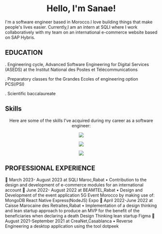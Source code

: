 <h1 align="center">Hello, I'm Sanae!</h1>

<p >I'm a software engineer based in Morocco.I love building things that make people's lives easier.
  Currently,I am an intern at SQLI where I work collaboratively with my team on an international e-commerce website based on SAP Hybris.</p>
  
 ## EDUCATION

 . Engineering cycle, Advanced Software Engineering for Digital Services (ASEDS) at the Institut National des Postes et Télécommunications
  
 . Preparatory classes for the Grandes Ecoles of engineering option PCSI/PSI)
 
 . Scientific baccalaureate
 
## Skills

<p align="center">
  Here are some of the skills I've acquired during my career as a software engineer:
</p>

<p align="center">
  <img src="https://img.shields.io/badge/Backend-Java%20%7C%20JEE%20%7C%20Spring%20Boot%20%7C%20SAP%20Hybris-orange">
</p>

<p align="center">
  <img src="https://img.shields.io/badge/Frontend-React-blue">
</p>

<p align="center">
  <img src="https://img.shields.io/badge/Full--stack-Node.js-green">
</p>

## PROFESSIONAL EXPERIENCE

 March 2023- August 2023 at SQLI Maroc,Rabat
• Contribution to the design and development of e-commerce modules for an
international account
 June 2022- August 2022 at BEAMTEL,Rabat
• Design and Development of the event application 5G Event
Morocco by making use of:
MongoDB React Native Express(NodeJS) Expo
 April 2022-June 2022 at Caisse Marocaine des Retraites,Rabat
• Implementation of a design thinking and lean startup approach to produce an
MVP for the benefit of the beneficiaries when declaring a death
Design Thinking lean startup Figma
 August 2021-September 2021 at  CreaNet,Casablanca
• Reverse Engineering a desktop application using the
tool dotpeek
